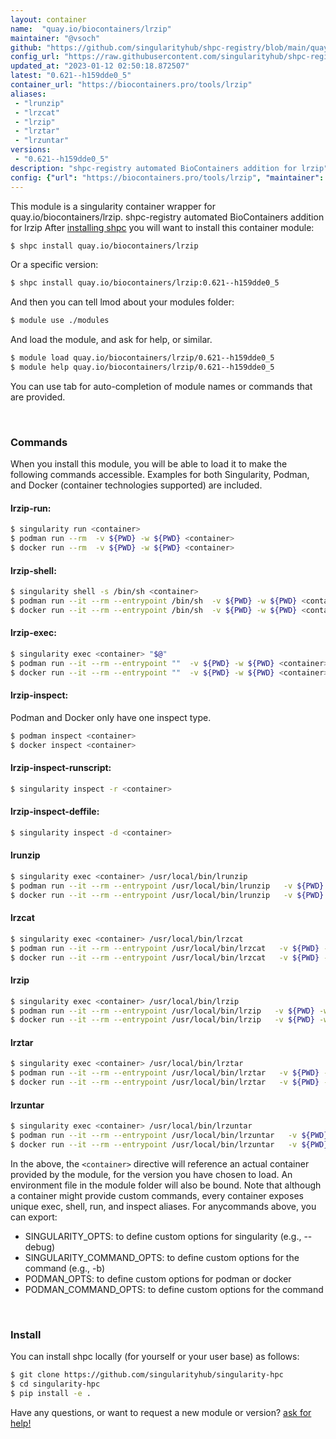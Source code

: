 ```yaml
---
layout: container
name:  "quay.io/biocontainers/lrzip"
maintainer: "@vsoch"
github: "https://github.com/singularityhub/shpc-registry/blob/main/quay.io/biocontainers/lrzip/container.yaml"
config_url: "https://raw.githubusercontent.com/singularityhub/shpc-registry/main/quay.io/biocontainers/lrzip/container.yaml"
updated_at: "2023-01-12 02:50:18.872507"
latest: "0.621--h159dde0_5"
container_url: "https://biocontainers.pro/tools/lrzip"
aliases:
 - "lrunzip"
 - "lrzcat"
 - "lrzip"
 - "lrztar"
 - "lrzuntar"
versions:
 - "0.621--h159dde0_5"
description: "shpc-registry automated BioContainers addition for lrzip"
config: {"url": "https://biocontainers.pro/tools/lrzip", "maintainer": "@vsoch", "description": "shpc-registry automated BioContainers addition for lrzip", "latest": {"0.621--h159dde0_5": "sha256:5e6c6973f0575878373c440924b432fe856f6e3896d467f525d41cd5f2f3a9b5"}, "tags": {"0.621--h159dde0_5": "sha256:5e6c6973f0575878373c440924b432fe856f6e3896d467f525d41cd5f2f3a9b5"}, "docker": "quay.io/biocontainers/lrzip", "aliases": {"lrunzip": "/usr/local/bin/lrunzip", "lrzcat": "/usr/local/bin/lrzcat", "lrzip": "/usr/local/bin/lrzip", "lrztar": "/usr/local/bin/lrztar", "lrzuntar": "/usr/local/bin/lrzuntar"}}
---
```


This module is a singularity container wrapper for quay.io/biocontainers/lrzip.
shpc-registry automated BioContainers addition for lrzip
After [installing shpc](#install) you will want to install this container module:


```bash
$ shpc install quay.io/biocontainers/lrzip
```

Or a specific version:

```bash
$ shpc install quay.io/biocontainers/lrzip:0.621--h159dde0_5
```

And then you can tell lmod about your modules folder:

```bash
$ module use ./modules
```

And load the module, and ask for help, or similar.

```bash
$ module load quay.io/biocontainers/lrzip/0.621--h159dde0_5
$ module help quay.io/biocontainers/lrzip/0.621--h159dde0_5
```

You can use tab for auto-completion of module names or commands that are provided.

<br>

### Commands

When you install this module, you will be able to load it to make the following commands accessible.
Examples for both Singularity, Podman, and Docker (container technologies supported) are included.

#### lrzip-run:

```bash
$ singularity run <container>
$ podman run --rm  -v ${PWD} -w ${PWD} <container>
$ docker run --rm  -v ${PWD} -w ${PWD} <container>
```

#### lrzip-shell:

```bash
$ singularity shell -s /bin/sh <container>
$ podman run --it --rm --entrypoint /bin/sh  -v ${PWD} -w ${PWD} <container>
$ docker run --it --rm --entrypoint /bin/sh  -v ${PWD} -w ${PWD} <container>
```

#### lrzip-exec:

```bash
$ singularity exec <container> "$@"
$ podman run --it --rm --entrypoint ""  -v ${PWD} -w ${PWD} <container> "$@"
$ docker run --it --rm --entrypoint ""  -v ${PWD} -w ${PWD} <container> "$@"
```

#### lrzip-inspect:

Podman and Docker only have one inspect type.

```bash
$ podman inspect <container>
$ docker inspect <container>
```

#### lrzip-inspect-runscript:

```bash
$ singularity inspect -r <container>
```

#### lrzip-inspect-deffile:

```bash
$ singularity inspect -d <container>
```


#### lrunzip

```bash
$ singularity exec <container> /usr/local/bin/lrunzip
$ podman run --it --rm --entrypoint /usr/local/bin/lrunzip   -v ${PWD} -w ${PWD} <container> -c " $@"
$ docker run --it --rm --entrypoint /usr/local/bin/lrunzip   -v ${PWD} -w ${PWD} <container> -c " $@"
```


#### lrzcat

```bash
$ singularity exec <container> /usr/local/bin/lrzcat
$ podman run --it --rm --entrypoint /usr/local/bin/lrzcat   -v ${PWD} -w ${PWD} <container> -c " $@"
$ docker run --it --rm --entrypoint /usr/local/bin/lrzcat   -v ${PWD} -w ${PWD} <container> -c " $@"
```


#### lrzip

```bash
$ singularity exec <container> /usr/local/bin/lrzip
$ podman run --it --rm --entrypoint /usr/local/bin/lrzip   -v ${PWD} -w ${PWD} <container> -c " $@"
$ docker run --it --rm --entrypoint /usr/local/bin/lrzip   -v ${PWD} -w ${PWD} <container> -c " $@"
```


#### lrztar

```bash
$ singularity exec <container> /usr/local/bin/lrztar
$ podman run --it --rm --entrypoint /usr/local/bin/lrztar   -v ${PWD} -w ${PWD} <container> -c " $@"
$ docker run --it --rm --entrypoint /usr/local/bin/lrztar   -v ${PWD} -w ${PWD} <container> -c " $@"
```


#### lrzuntar

```bash
$ singularity exec <container> /usr/local/bin/lrzuntar
$ podman run --it --rm --entrypoint /usr/local/bin/lrzuntar   -v ${PWD} -w ${PWD} <container> -c " $@"
$ docker run --it --rm --entrypoint /usr/local/bin/lrzuntar   -v ${PWD} -w ${PWD} <container> -c " $@"
```



In the above, the `<container>` directive will reference an actual container provided
by the module, for the version you have chosen to load. An environment file in the
module folder will also be bound. Note that although a container
might provide custom commands, every container exposes unique exec, shell, run, and
inspect aliases. For anycommands above, you can export:

 - SINGULARITY_OPTS: to define custom options for singularity (e.g., --debug)
 - SINGULARITY_COMMAND_OPTS: to define custom options for the command (e.g., -b)
 - PODMAN_OPTS: to define custom options for podman or docker
 - PODMAN_COMMAND_OPTS: to define custom options for the command

<br>

### Install

You can install shpc locally (for yourself or your user base) as follows:

```bash
$ git clone https://github.com/singularityhub/singularity-hpc
$ cd singularity-hpc
$ pip install -e .
```

Have any questions, or want to request a new module or version? [ask for help!](https://github.com/singularityhub/singularity-hpc/issues)